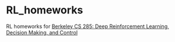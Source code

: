 # RL_homeworks
RL homeworks for [Berkeley CS 285: Deep Reinforcement Learning, Decision Making, and Control](http://rail.eecs.berkeley.edu/deeprlcourse/)
